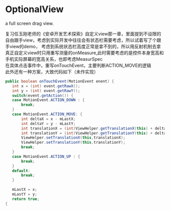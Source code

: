 # OptionalView
a full screen drag view.

  复习任玉刚老师的《安卓开发艺术探索》自定义view那一章，里面提到不设限的自由跟手view，考虑到实际开发中往往会有状态栏需要考虑，所以试着写了个跟手view的demo，
考虑到系统状态栏高度正常是拿不到的，所以用反射机制去拿  
  真正自定义view时只用重写测量的onMeasure,此时需要考虑的是控件本身宽高和手机实际屏幕的宽高关系，也即考虑MeasurSpec  
在具体点击事件中，重写onTouchEvent，主要判断ACTION_MOVE的逻辑  
  此外还有一种方案，大致代码如下（未作实现）
  
```Java
public boolean onTouchEvent(MotionEvent enent) {
   int x = (int) event.getRawX();
   int y = (int) event.getRawY();
   switch(event.getAction()) {
   case MotionEvent.ACTION_DOWN : {
       break;   
   }
   case MotionEvent.ACTION_MOVE: {
       int deltaX = x - mLastX;
       int deltaY = y - mLastY;
       int translationX = (int)ViewHelper.getTranslationX(this) + deltaX;
       int translationY = (int)ViewHelper.getTranslationY(this) + deltaY;
       ViewHelper.setTranslationX(this,translationX);
       ViewHelper.setTranslationY(this,translationY);
       break;
   }
   case MotionEvent.ACTION_UP : {
       break;
   }
   default:
       break;
   }
   
   mLastX = x;
   mLastY = y;
   return true;
{

